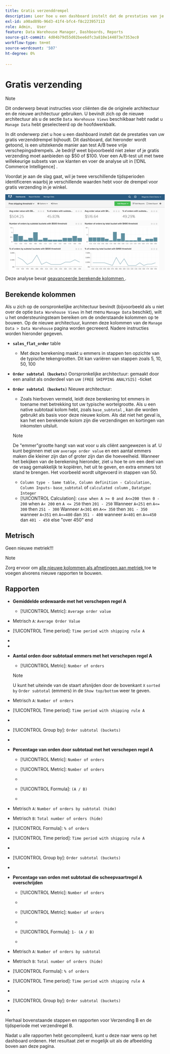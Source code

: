 ```yaml
---
title: Gratis verzenddrempel
description: Leer hoe u een dashboard instelt dat de prestaties van je gratis verzenddrempel bijhoudt.
exl-id: a90ad89b-96d3-41f4-bfc4-f8c223957113
role: Admin,  User
feature: Data Warehouse Manager, Dashboards, Reports
source-git-commit: 4d04b79d55d02bee6dfc3a810e144073e7353ec0
workflow-type: tm+mt
source-wordcount: '507'
ht-degree: 0%

---
```


# Gratis verzending

>[!NOTE]
>
>Dit onderwerp bevat instructies voor cliënten die de originele architectuur en de nieuwe architectuur gebruiken. U bevindt zich op de nieuwe architectuur als u de sectie `Data Warehouse Views` beschikbaar hebt nadat u `Manage Data` hebt geselecteerd op de hoofdwerkbalk.

In dit onderwerp ziet u hoe u een dashboard instelt dat de prestaties van uw gratis verzenddrempel bijhoudt. Dit dashboard, dat hieronder wordt getoond, is een uitstekende manier aan test A/B twee vrije verschepingsdrempels. Je bedrijf weet bijvoorbeeld niet zeker of je gratis verzending moet aanbieden op $50 of $100. Voer een A/B-test uit met twee willekeurige subsets van uw klanten en voer de analyse uit in [!DNL Commerce Intelligence] .

Voordat je aan de slag gaat, wil je twee verschillende tijdsperioden identificeren waarbij je verschillende waarden hebt voor de drempel voor gratis verzending in je winkel.

![ Grafiek die vrije het verschepen drempelanalyse en de distributie van de ordewaarde tonen ](../../assets/free_shipping_threshold.png)

Deze analyse bevat [ geavanceerde berekende kolommen ](../data-warehouse-mgr/adv-calc-columns.md).

## Berekende kolommen

Als u zich op de oorspronkelijke architectuur bevindt (bijvoorbeeld als u niet over de optie `Data Warehouse Views` in het menu `Manage Data` beschikt), wilt u het ondersteuningsteam bereiken om de onderstaande kolommen op te bouwen. Op de nieuwe architectuur, kunnen deze kolommen van de `Manage Data > Data Warehouse` pagina worden gecreeerd. Nadere instructies worden hieronder gegeven.

* **`sales_flat_order`** table
   * Met deze berekening maakt u emmers in stappen ten opzichte van de typische tekengrootten. Dit kan variëren van stappen zoals 5, 10, 50, 100

* **`Order subtotal (buckets)`** Oorspronkelijke architectuur: gemaakt door een analist als onderdeel van uw `[FREE SHIPPING ANALYSIS]` -ticket
* **`Order subtotal (buckets)`** Nieuwe architectuur:
   * Zoals hierboven vermeld, leidt deze berekening tot emmers in toename met betrekking tot uw typische wortelgrootte. Als u een native subtotaal kolom hebt, zoals `base_subtotal` , kan die worden gebruikt als basis voor deze nieuwe kolom. Als dat niet het geval is, kan het een berekende kolom zijn die verzendingen en kortingen van inkomsten uitsluit.

  >[!NOTE]
  >
  >De &quot;emmer&quot;grootte hangt van wat voor u als cliënt aangewezen is af. U kunt beginnen met uw `average order value` en een aantal emmers maken die kleiner zijn dan of groter zijn dan die hoeveelheid. Wanneer het bekijken van de berekening hieronder, ziet u hoe te om een deel van de vraag gemakkelijk te kopiëren, het uit te geven, en extra emmers tot stand te brengen. Het voorbeeld wordt uitgevoerd in stappen van 50.

   * `Column type - Same table, Column definition - Calculation, Column Inputs-` `base_subtotal` of `calculated column` , `Datatype`: `Integer`
   * [!UICONTROL Calculation]: `case when A >= 0 and A<=200 then 0 - 200`
when `A< 200` en `A <= 250` then `201 - 250`
Wanneer `A<251` en `A<= 300` then `251 - 300`
Wanneer `A<301` en `A<= 350` then `301 - 350`
wanneer `A<351` en `A<=400` dan `351 - 400`
wanneer `A<401` en `A<=450` dan `401 - 450`
else &quot;over 450&quot;
end


## Metrisch

Geen nieuwe metriek!!!

>[!NOTE]
>
>Zorg ervoor om [ alle nieuwe kolommen als afmetingen aan metriek ](../data-warehouse-mgr/manage-data-dimensions-metrics.md) toe te voegen alvorens nieuwe rapporten te bouwen.

## Rapporten

* **Gemiddelde ordewaarde met het verschepen regel A**
   * [!UICONTROL Metric]: `Average order value`

* Metrisch `A`: `Average Order Value`
* [!UICONTROL Time period]: `Time period with shipping rule A`
* 
  [!UICONTROL Interval]: `None`
* 
  [!UICONTROL Chart Type]: `Scalar`

* **Aantal orden door subtotaal emmers met het verschepen regel A**
   * [!UICONTROL Metric]: `Number of orders`

  >[!NOTE]
  >
  >U kunt het uiteinde van de staart afsnijden door de bovenkant `X` `sorted by` `Order subtotal` (emmers) in de `Show top/bottom` weer te geven.

* Metrisch `A`: `Number of orders`
* [!UICONTROL Time period]: `Time period with shipping rule A`
* 
  [!UICONTROL Interval]: `None`
* [!UICONTROL Group by]: `Order subtotal (buckets)`
* 
  [!UICONTROL Chart Type]: `Column`

* **Percentage van orden door subtotaal met het verschepen regel A**
   * [!UICONTROL Metric]: `Number of orders`

   * [!UICONTROL Metric]: `Number of orders`
   * 
     [!UICONTROL Group door]: `Independent`
   * [!UICONTROL Formula]: `(A / B)`
   * 
     [!UICONTROL Format]: `%`

* Metrisch `A`: `Number of orders by subtotal (hide)`
* Metrisch `B`: `Total number of orders (hide)`
* [!UICONTROL Formula]: `% of orders`
* [!UICONTROL Time period]: `Time period with shipping rule A`
* 
  [!UICONTROL Interval]: `None`
* [!UICONTROL Group by]: `Order subtotal (buckets)`
* 
  [!UICONTROL Chart Type]: `Line`

* **Percentage van orden met subtotaal die scheepvaartregel A overschrijden**
   * [!UICONTROL Metric]: `Number of orders`
   * 
     [!UICONTROL Perspective]: `Cumulative`

   * [!UICONTROL Metric]: `Number of orders`
   * 
     [!UICONTROL Group door]: `Independent`

   * [!UICONTROL Formula]: `1- (A / B)`
   * 
     [!UICONTROL Format]: `%`

* Metrisch `A`: `Number of orders by subtotal`
* Metrisch `B`: `Total number of orders (hide)`
* [!UICONTROL Formula]: `% of orders`
* [!UICONTROL Time period]: `Time period with shipping rule A`
* 
  [!UICONTROL Interval]: `None`
* [!UICONTROL Group by]: `Order subtotal (buckets)`
* 
  [!UICONTROL Chart Type]: `Line`


Herhaal bovenstaande stappen en rapporten voor Verzending B en de tijdsperiode met verzendregel B.

Nadat u alle rapporten hebt gecompileerd, kunt u deze naar wens op het dashboard ordenen. Het resultaat ziet er mogelijk uit als de afbeelding boven aan deze pagina.
